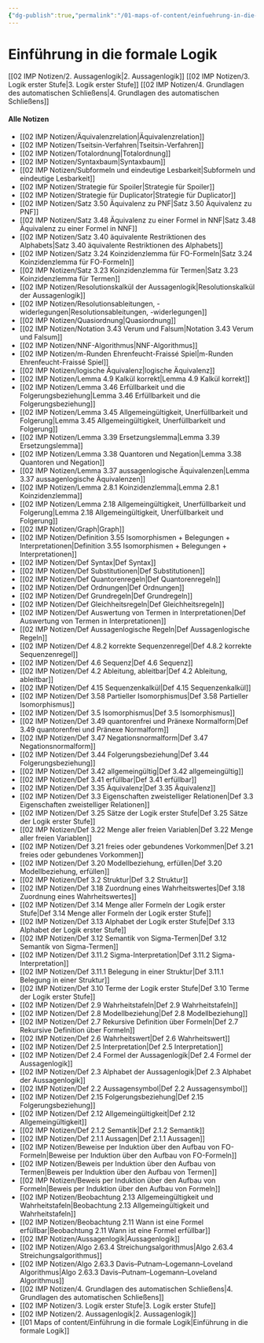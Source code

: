 ```yaml
---
{"dg-publish":true,"permalink":"/01-maps-of-content/einfuehrung-in-die-formale-logik/"}
---
```


# Einführung in die formale Logik
[[02 IMP Notizen/2. Aussagenlogik\|2. Aussagenlogik]]
[[02 IMP Notizen/3. Logik erster Stufe\|3. Logik erster Stufe]]
[[02 IMP Notizen/4. Grundlagen des automatischen Schließens\|4. Grundlagen des automatischen Schließens]]

#### Alle Notizen
- [[02 IMP Notizen/Äquivalenzrelation\|Äquivalenzrelation]]
- [[02 IMP Notizen/Tseitsin-Verfahren\|Tseitsin-Verfahren]]
- [[02 IMP Notizen/Totalordnung\|Totalordnung]]
- [[02 IMP Notizen/Syntaxbaum\|Syntaxbaum]]
- [[02 IMP Notizen/Subformeln und eindeutige Lesbarkeit\|Subformeln und eindeutige Lesbarkeit]]
- [[02 IMP Notizen/Strategie für Spoiler\|Strategie für Spoiler]]
- [[02 IMP Notizen/Strategie für Duplicator\|Strategie für Duplicator]]
- [[02 IMP Notizen/Satz 3.50 Äquivalenz zu PNF\|Satz 3.50 Äquivalenz zu PNF]]
- [[02 IMP Notizen/Satz 3.48 Äquivalenz zu einer Formel in NNF\|Satz 3.48 Äquivalenz zu einer Formel in NNF]]
- [[02 IMP Notizen/Satz 3.40 äquivalente Restriktionen des Alphabets\|Satz 3.40 äquivalente Restriktionen des Alphabets]]
- [[02 IMP Notizen/Satz 3.24 Koinzidenzlemma für FO-Formeln\|Satz 3.24 Koinzidenzlemma für FO-Formeln]]
- [[02 IMP Notizen/Satz 3.23 Koinzidenzlemma für Termen\|Satz 3.23 Koinzidenzlemma für Termen]]
- [[02 IMP Notizen/Resolutionskalkül der Aussagenlogik\|Resolutionskalkül der Aussagenlogik]]
- [[02 IMP Notizen/Resolutionsableitungen, -widerlegungen\|Resolutionsableitungen, -widerlegungen]]
- [[02 IMP Notizen/Quasiordnung\|Quasiordnung]]
- [[02 IMP Notizen/Notation 3.43 Verum und Falsum\|Notation 3.43 Verum und Falsum]]
- [[02 IMP Notizen/NNF-Algorithmus\|NNF-Algorithmus]]
- [[02 IMP Notizen/m-Runden Ehrenfeucht-Fraissé Spiel\|m-Runden Ehrenfeucht-Fraissé Spiel]]
- [[02 IMP Notizen/logische Äquivalenz\|logische Äquivalenz]]
- [[02 IMP Notizen/Lemma 4.9 Kalkül korrekt\|Lemma 4.9 Kalkül korrekt]]
- [[02 IMP Notizen/Lemma 3.46 Erfüllbarkeit und die Folgerungsbeziehung\|Lemma 3.46 Erfüllbarkeit und die Folgerungsbeziehung]]
- [[02 IMP Notizen/Lemma 3.45 Allgemeingültigkeit, Unerfüllbarkeit und Folgerung\|Lemma 3.45 Allgemeingültigkeit, Unerfüllbarkeit und Folgerung]]
- [[02 IMP Notizen/Lemma 3.39 Ersetzungslemma\|Lemma 3.39 Ersetzungslemma]]
- [[02 IMP Notizen/Lemma 3.38 Quantoren und Negation\|Lemma 3.38 Quantoren und Negation]]
- [[02 IMP Notizen/Lemma 3.37 aussagenlogische Äquivalenzen\|Lemma 3.37 aussagenlogische Äquivalenzen]]
- [[02 IMP Notizen/Lemma 2.8.1 Koinzidenzlemma\|Lemma 2.8.1 Koinzidenzlemma]]
- [[02 IMP Notizen/Lemma 2.18 Allgemeingültigkeit, Unerfüllbarkeit und Folgerung\|Lemma 2.18 Allgemeingültigkeit, Unerfüllbarkeit und Folgerung]]
- [[02 IMP Notizen/Graph\|Graph]]
- [[02 IMP Notizen/Definition 3.55 Isomorphismen + Belegungen + Interpretationen\|Definition 3.55 Isomorphismen + Belegungen + Interpretationen]]
- [[02 IMP Notizen/Def Syntax\|Def Syntax]]
- [[02 IMP Notizen/Def Substitutionen\|Def Substitutionen]]
- [[02 IMP Notizen/Def Quantorenregeln\|Def Quantorenregeln]]
- [[02 IMP Notizen/Def Ordnungen\|Def Ordnungen]]
- [[02 IMP Notizen/Def Grundregeln\|Def Grundregeln]]
- [[02 IMP Notizen/Def Gleichheitsregeln\|Def Gleichheitsregeln]]
- [[02 IMP Notizen/Def Auswertung von Termen in Interpretationen\|Def Auswertung von Termen in Interpretationen]]
- [[02 IMP Notizen/Def Aussagenlogische Regeln\|Def Aussagenlogische Regeln]]
- [[02 IMP Notizen/Def 4.8.2 korrekte Sequenzenregel\|Def 4.8.2 korrekte Sequenzenregel]]
- [[02 IMP Notizen/Def 4.6 Sequenz\|Def 4.6 Sequenz]]
- [[02 IMP Notizen/Def 4.2 Ableitung, ableitbar\|Def 4.2 Ableitung, ableitbar]]
- [[02 IMP Notizen/Def 4.15 Sequenzenkalkül\|Def 4.15 Sequenzenkalkül]]
- [[02 IMP Notizen/Def 3.58 Partieller Isomorphismus\|Def 3.58 Partieller Isomorphismus]]
- [[02 IMP Notizen/Def 3.5 Isomorphismus\|Def 3.5 Isomorphismus]]
- [[02 IMP Notizen/Def 3.49 quantorenfrei und Pränexe Normalform\|Def 3.49 quantorenfrei und Pränexe Normalform]]
- [[02 IMP Notizen/Def 3.47 Negationsnormalform\|Def 3.47 Negationsnormalform]]
- [[02 IMP Notizen/Def 3.44 Folgerungsbeziehung\|Def 3.44 Folgerungsbeziehung]]
- [[02 IMP Notizen/Def 3.42 allgemeingültig\|Def 3.42 allgemeingültig]]
- [[02 IMP Notizen/Def 3.41 erfüllbar\|Def 3.41 erfüllbar]]
- [[02 IMP Notizen/Def 3.35 Äquivalenz\|Def 3.35 Äquivalenz]]
- [[02 IMP Notizen/Def 3.3 Eigenschaften zweistelliger Relationen\|Def 3.3 Eigenschaften zweistelliger Relationen]]
- [[02 IMP Notizen/Def 3.25 Sätze der Logik erster Stufe\|Def 3.25 Sätze der Logik erster Stufe]]
- [[02 IMP Notizen/Def 3.22 Menge aller freien Variablen\|Def 3.22 Menge aller freien Variablen]]
- [[02 IMP Notizen/Def 3.21 freies oder gebundenes Vorkommen\|Def 3.21 freies oder gebundenes Vorkommen]]
- [[02 IMP Notizen/Def 3.20 Modellbeziehung, erfüllen\|Def 3.20 Modellbeziehung, erfüllen]]
- [[02 IMP Notizen/Def 3.2 Struktur\|Def 3.2 Struktur]]
- [[02 IMP Notizen/Def 3.18 Zuordnung eines Wahrheitswertes\|Def 3.18 Zuordnung eines Wahrheitswertes]]
- [[02 IMP Notizen/Def 3.14 Menge aller Formeln der Logik erster Stufe\|Def 3.14 Menge aller Formeln der Logik erster Stufe]]
- [[02 IMP Notizen/Def 3.13 Alphabet der Logik erster Stufe\|Def 3.13 Alphabet der Logik erster Stufe]]
- [[02 IMP Notizen/Def 3.12 Semantik von Sigma-Termen\|Def 3.12 Semantik von Sigma-Termen]]
- [[02 IMP Notizen/Def 3.11.2 Sigma-Interpretation\|Def 3.11.2 Sigma-Interpretation]]
- [[02 IMP Notizen/Def 3.11.1 Belegung in einer Struktur\|Def 3.11.1 Belegung in einer Struktur]]
- [[02 IMP Notizen/Def 3.10 Terme der Logik erster Stufe\|Def 3.10 Terme der Logik erster Stufe]]
- [[02 IMP Notizen/Def 2.9 Wahrheitstafeln\|Def 2.9 Wahrheitstafeln]]
- [[02 IMP Notizen/Def 2.8 Modellbeziehung\|Def 2.8 Modellbeziehung]]
- [[02 IMP Notizen/Def 2.7 Rekursive Definition über Formeln\|Def 2.7 Rekursive Definition über Formeln]]
- [[02 IMP Notizen/Def 2.6 Wahrheitswert\|Def 2.6 Wahrheitswert]]
- [[02 IMP Notizen/Def 2.5 Interpretation\|Def 2.5 Interpretation]]
- [[02 IMP Notizen/Def 2.4 Formel der Aussagenlogik\|Def 2.4 Formel der Aussagenlogik]]
- [[02 IMP Notizen/Def 2.3 Alphabet der Aussagenlogik\|Def 2.3 Alphabet der Aussagenlogik]]
- [[02 IMP Notizen/Def 2.2 Aussagensymbol\|Def 2.2 Aussagensymbol]]
- [[02 IMP Notizen/Def 2.15 Folgerungsbeziehung\|Def 2.15 Folgerungsbeziehung]]
- [[02 IMP Notizen/Def 2.12 Allgemeingültigkeit\|Def 2.12 Allgemeingültigkeit]]
- [[02 IMP Notizen/Def 2.1.2 Semantik\|Def 2.1.2 Semantik]]
- [[02 IMP Notizen/Def 2.1.1 Aussagen\|Def 2.1.1 Aussagen]]
- [[02 IMP Notizen/Beweise per Induktion über den Aufbau von FO-Formeln\|Beweise per Induktion über den Aufbau von FO-Formeln]]
- [[02 IMP Notizen/Beweis per Induktion über den Aufbau von Termen\|Beweis per Induktion über den Aufbau von Termen]]
- [[02 IMP Notizen/Beweis per Induktion über den Aufbau von Formeln\|Beweis per Induktion über den Aufbau von Formeln]]
- [[02 IMP Notizen/Beobachtung 2.13 Allgemeingültigkeit und Wahrheitstafeln\|Beobachtung 2.13 Allgemeingültigkeit und Wahrheitstafeln]]
- [[02 IMP Notizen/Beobachtung 2.11 Wann ist eine Formel erfüllbar\|Beobachtung 2.11 Wann ist eine Formel erfüllbar]]
- [[02 IMP Notizen/Aussagenlogik\|Aussagenlogik]]
- [[02 IMP Notizen/Algo 2.63.4 Streichungsalgorithmus\|Algo 2.63.4 Streichungsalgorithmus]]
- [[02 IMP Notizen/Algo 2.63.3 Davis–Putnam–Logemann–Loveland Algorithmus\|Algo 2.63.3 Davis–Putnam–Logemann–Loveland Algorithmus]]
- [[02 IMP Notizen/4. Grundlagen des automatischen Schließens\|4. Grundlagen des automatischen Schließens]]
- [[02 IMP Notizen/3. Logik erster Stufe\|3. Logik erster Stufe]]
- [[02 IMP Notizen/2. Aussagenlogik\|2. Aussagenlogik]]
- [[01 Maps of content/Einführung in die formale Logik\|Einführung in die formale Logik]]
